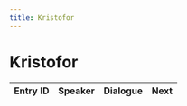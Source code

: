 ```yaml
---
title: Kristofor
---
```


# Kristofor


| Entry ID | Speaker | Dialogue | Next |
| :------- | :------ | :------- | :------------ |
